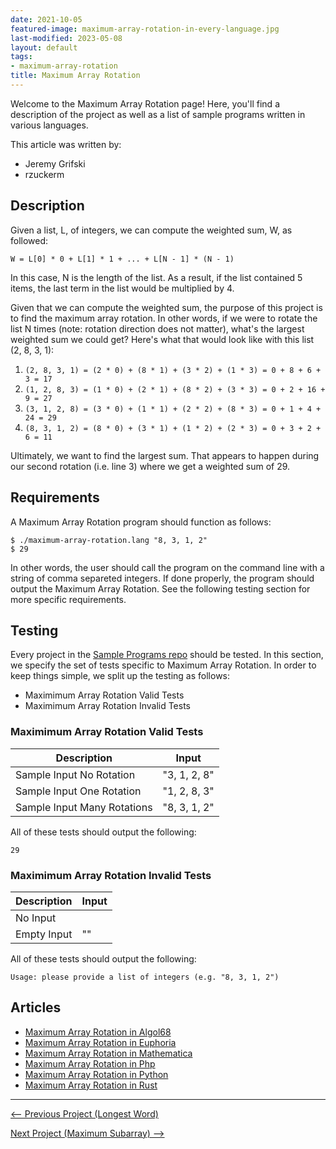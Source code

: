 ```yaml
---
date: 2021-10-05
featured-image: maximum-array-rotation-in-every-language.jpg
last-modified: 2023-05-08
layout: default
tags:
- maximum-array-rotation
title: Maximum Array Rotation
---
```


Welcome to the Maximum Array Rotation page! Here, you'll find a description of the project as well as a list of sample programs written in various languages.

This article was written by:

- Jeremy Grifski
- rzuckerm

## Description

Given a list, L, of integers, we can compute the weighted sum, W, as followed:

```
W = L[0] * 0 + L[1] * 1 + ... + L[N - 1] * (N - 1)
```

In this case, N is the length of the list. As a result, if the list contained 5 items,
the last term in the list would be multiplied by 4.

Given that we can compute the weighted sum, the purpose of this project is to
find the maximum array rotation. In other words, if we were to rotate the list N 
times (note: rotation direction does not matter), what's the largest weighted sum 
we could get? Here's what that would look like with this list (2, 8, 3, 1):

1. `(2, 8, 3, 1) = (2 * 0) + (8 * 1) + (3 * 2) + (1 * 3) = 0 + 8 + 6 + 3 = 17`
2. `(1, 2, 8, 3) = (1 * 0) + (2 * 1) + (8 * 2) + (3 * 3) = 0 + 2 + 16 + 9 = 27`
3. `(3, 1, 2, 8) = (3 * 0) + (1 * 1) + (2 * 2) + (8 * 3) = 0 + 1 + 4 + 24 = 29`
4. `(8, 3, 1, 2) = (8 * 0) + (3 * 1) + (1 * 2) + (2 * 3) = 0 + 3 + 2 + 6 = 11`

Ultimately, we want to find the largest sum. That appears to happen during our
second rotation (i.e. line 3) where we get a weighted sum of 29. 


## Requirements

A Maximum Array Rotation program should function as follows:

```shell
$ ./maximum-array-rotation.lang "8, 3, 1, 2"
$ 29
```

In other words, the user should call the program on the command line with a string
of comma separeted integers. If done properly, the program should output the 
Maximum Array Rotation. See the following testing section for more specific requirements.


## Testing

Every project in the [Sample Programs repo](https://github.com/TheRenegadeCoder/sample-programs) should be tested.
In this section, we specify the set of tests specific to Maximum Array Rotation.
In order to keep things simple, we split up the testing as follows:

- Maximimum Array Rotation Valid Tests
- Maximimum Array Rotation Invalid Tests

### Maximimum Array Rotation Valid Tests

| Description | Input |
| ----------- | ----- |
| Sample Input No Rotation | "3, 1, 2, 8" |
| Sample Input One Rotation | "1, 2, 8, 3" |
| Sample Input Many Rotations | "8, 3, 1, 2" |

All of these tests should output the following:

```
29
```

### Maximimum Array Rotation Invalid Tests

| Description | Input |
| ----------- | ----- |
| No Input |  |
| Empty Input | "" |

All of these tests should output the following:

```
Usage: please provide a list of integers (e.g. "8, 3, 1, 2")
```


## Articles

- [Maximum Array Rotation in Algol68](https://sampleprograms.io/projects/maximum-array-rotation/algol68)
- [Maximum Array Rotation in Euphoria](https://sampleprograms.io/projects/maximum-array-rotation/euphoria)
- [Maximum Array Rotation in Mathematica](https://sampleprograms.io/projects/maximum-array-rotation/mathematica)
- [Maximum Array Rotation in Php](https://sampleprograms.io/projects/maximum-array-rotation/php)
- [Maximum Array Rotation in Python](https://sampleprograms.io/projects/maximum-array-rotation/python)
- [Maximum Array Rotation in Rust](https://sampleprograms.io/projects/maximum-array-rotation/rust)

***

<nav class="project-nav">

<div id="prev" markdown="1">

[<-- Previous Project (Longest Word)](https://sampleprograms.io/projects/longest-word)

</div>

<div id="next" markdown="1">

[Next Project (Maximum Subarray) -->](https://sampleprograms.io/projects/maximum-subarray)

</div>

</nav>